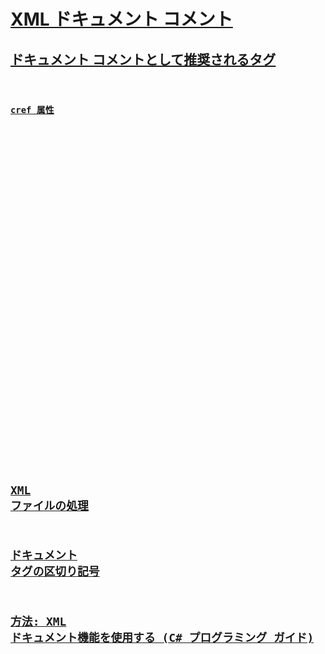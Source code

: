 # [XML ドキュメント コメント](xml-documentation-comments.md)
## [ドキュメント コメントとして推奨されるタグ](recommended-tags-for-documentation-comments.md)
### [<c>](code-inline.md)
### [<code>](code.md)
### [cref 属性](cref-attribute.md)
### [<example>](example.md)
### [<exception>](exception.md)
### [<include>](include.md)
### [<list>](list.md)
### [<para>](para.md)
### [<param>](param.md)
### [<paramref>](paramref.md)
### [<permission>](permission.md)
### [<remarks>](remarks.md)
### [<returns>](returns.md)
### [<see>](see.md)
### [<seealso>](seealso.md)
### [<summary>](summary.md)
### [<typeparam>](typeparam.md)
### [<typeparamref>](typeparamref.md)
### [<value>](value.md)
## [XML ファイルの処理](processing-the-xml-file.md)
## [ドキュメント タグの区切り記号](delimiters-for-documentation-tags.md)
## [方法: XML ドキュメント機能を使用する (C# プログラミング ガイド)](how-to-use-the-xml-documentation-features.md)
